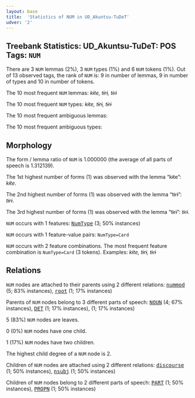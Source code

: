 ```yaml
---
layout: base
title:  'Statistics of NUM in UD_Akuntsu-TuDeT'
udver: '2'
---
```


## Treebank Statistics: UD_Akuntsu-TuDeT: POS Tags: `NUM`

There are 3 `NUM` lemmas (2%), 3 `NUM` types (1%) and 6 `NUM` tokens (1%).
Out of 13 observed tags, the rank of `NUM` is: 9 in number of lemmas, 9 in number of types and 10 in number of tokens.

The 10 most frequent `NUM` lemmas: <em>kɨte, tɨrɨ, tɨɾɨ</em>

The 10 most frequent `NUM` types:  <em>kɨte, tɨrɨ, tɨɾɨ</em>

The 10 most frequent ambiguous lemmas: 

The 10 most frequent ambiguous types:  



## Morphology

The form / lemma ratio of `NUM` is 1.000000 (the average of all parts of speech is 1.312139).

The 1st highest number of forms (1) was observed with the lemma “kɨte”: <em>kɨte</em>.

The 2nd highest number of forms (1) was observed with the lemma “tɨrɨ”: <em>tɨrɨ</em>.

The 3rd highest number of forms (1) was observed with the lemma “tɨɾɨ”: <em>tɨɾɨ</em>.

`NUM` occurs with 1 features: <tt><a href="aqz_tudet-feat-NumType.html">NumType</a></tt> (3; 50% instances)

`NUM` occurs with 1 feature-value pairs: `NumType=Card`

`NUM` occurs with 2 feature combinations.
The most frequent feature combination is `NumType=Card` (3 tokens).
Examples: <em>kɨte, tɨrɨ, tɨɾɨ</em>


## Relations

`NUM` nodes are attached to their parents using 2 different relations: <tt><a href="aqz_tudet-dep-nummod.html">nummod</a></tt> (5; 83% instances), <tt><a href="aqz_tudet-dep-root.html">root</a></tt> (1; 17% instances)

Parents of `NUM` nodes belong to 3 different parts of speech: <tt><a href="aqz_tudet-pos-NOUN.html">NOUN</a></tt> (4; 67% instances), <tt><a href="aqz_tudet-pos-DET.html">DET</a></tt> (1; 17% instances),  (1; 17% instances)

5 (83%) `NUM` nodes are leaves.

0 (0%) `NUM` nodes have one child.

1 (17%) `NUM` nodes have two children.

The highest child degree of a `NUM` node is 2.

Children of `NUM` nodes are attached using 2 different relations: <tt><a href="aqz_tudet-dep-discourse.html">discourse</a></tt> (1; 50% instances), <tt><a href="aqz_tudet-dep-nsubj.html">nsubj</a></tt> (1; 50% instances)

Children of `NUM` nodes belong to 2 different parts of speech: <tt><a href="aqz_tudet-pos-PART.html">PART</a></tt> (1; 50% instances), <tt><a href="aqz_tudet-pos-PROPN.html">PROPN</a></tt> (1; 50% instances)

